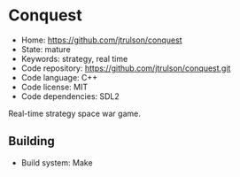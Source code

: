 # Conquest

- Home: https://github.com/jtrulson/conquest
- State: mature
- Keywords: strategy, real time
- Code repository: https://github.com/jtrulson/conquest.git
- Code language: C++
- Code license: MIT
- Code dependencies: SDL2

Real-time strategy space war game.

## Building

- Build system: Make
